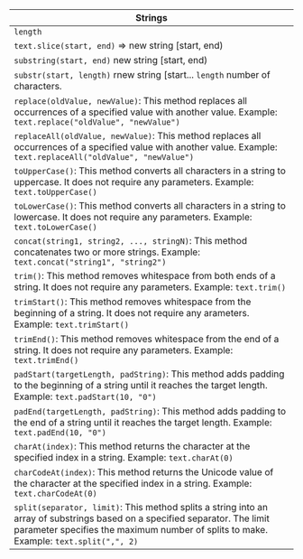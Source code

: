 | Strings      |
| ----------- |
|`length`|
|`text.slice(start, end)`  => new string  [start, end)|
|`substring(start, end)` new string  [start, end)|
|`substr(start, length)` rnew string  [start... `length` number of characters.|
|`replace(oldValue, newValue)`: This method replaces all occurrences of a specified value with another value. Example: `text.replace("oldValue", "newValue")`|
|`replaceAll(oldValue, newValue)`: This method replaces all occurrences of a specified value with another value. Example: `text.replaceAll("oldValue", "newValue")`|
|`toUpperCase()`: This method converts all characters in a string to uppercase. It does not require any parameters. Example: `text.toUpperCase()`|
|`toLowerCase()`: This method converts all characters in a string to lowercase. It does not require any parameters. Example: `text.toLowerCase()`|
|`concat(string1, string2, ..., stringN)`: This method concatenates two or more strings. Example: `text.concat("string1", "string2")`|
|`trim()`: This method removes whitespace from both ends of a string. It does not require any parameters. Example: `text.trim()`|
|`trimStart()`: This method removes whitespace from the beginning of a string. It does not require any arameters. Example: `text.trimStart()`|
|`trimEnd()`: This method removes whitespace from the end of a string. It does not require any parameters. Example: `text.trimEnd()`|
|`padStart(targetLength, padString)`: This method adds padding to the beginning of a string until it reaches the target length. Example: `text.padStart(10, "0")`|
|`padEnd(targetLength, padString)`: This method adds padding to the end of a string until it reaches the target length. Example: `text.padEnd(10, "0")`|
|`charAt(index)`: This method returns the character at the specified index in a string. Example: `text.charAt(0)`|
|`charCodeAt(index)`: This method returns the Unicode value of the character at the specified index in a string. Example: `text.charCodeAt(0)`|
|`split(separator, limit)`: This method splits a string into an array of substrings based on a specified separator. The limit parameter specifies the maximum number of splits to make. Example: `text.split(",", 2)`|
